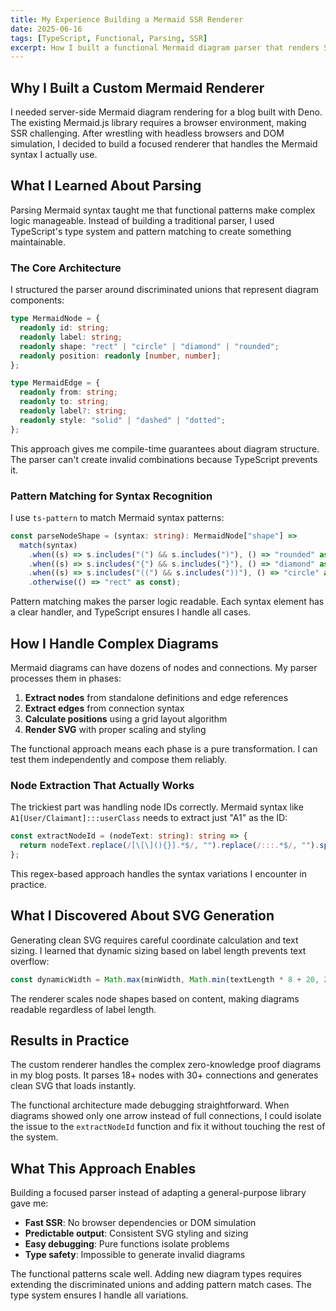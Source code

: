 ```yaml
---
title: My Experience Building a Mermaid SSR Renderer
date: 2025-06-16
tags: [TypeScript, Functional, Parsing, SSR]
excerpt: How I built a functional Mermaid diagram parser that renders SVG server-side, using TypeScript patterns that keep complex parsing logic manageable.
---
```


## Why I Built a Custom Mermaid Renderer

I needed server-side Mermaid diagram rendering for a blog built with Deno. The existing Mermaid.js library requires a browser environment, making SSR challenging. After wrestling with headless browsers and DOM simulation, I decided to build a focused renderer that handles the Mermaid syntax I actually use.

## What I Learned About Parsing

Parsing Mermaid syntax taught me that functional patterns make complex logic manageable. Instead of building a traditional parser, I used TypeScript's type system and pattern matching to create something maintainable.

### The Core Architecture

I structured the parser around discriminated unions that represent diagram components:

```typescript
type MermaidNode = {
  readonly id: string;
  readonly label: string;
  readonly shape: "rect" | "circle" | "diamond" | "rounded";
  readonly position: readonly [number, number];
};

type MermaidEdge = {
  readonly from: string;
  readonly to: string;
  readonly label?: string;
  readonly style: "solid" | "dashed" | "dotted";
};
```

This approach gives me compile-time guarantees about diagram structure. The parser can't create invalid combinations because TypeScript prevents it.

### Pattern Matching for Syntax Recognition

I use `ts-pattern` to match Mermaid syntax patterns:

```typescript
const parseNodeShape = (syntax: string): MermaidNode["shape"] =>
  match(syntax)
    .when((s) => s.includes("(") && s.includes(")"), () => "rounded" as const)
    .when((s) => s.includes("{") && s.includes("}"), () => "diamond" as const)
    .when((s) => s.includes("((") && s.includes("))"), () => "circle" as const)
    .otherwise(() => "rect" as const);
```

Pattern matching makes the parser logic readable. Each syntax element has a clear handler, and TypeScript ensures I handle all cases.

## How I Handle Complex Diagrams

Mermaid diagrams can have dozens of nodes and connections. My parser processes them in phases:

1. **Extract nodes** from standalone definitions and edge references
2. **Extract edges** from connection syntax
3. **Calculate positions** using a grid layout algorithm
4. **Render SVG** with proper scaling and styling

The functional approach means each phase is a pure transformation. I can test them independently and compose them reliably.

### Node Extraction That Actually Works

The trickiest part was handling node IDs correctly. Mermaid syntax like `A1[User/Claimant]:::userClass` needs to extract just "A1" as the ID:

```typescript
const extractNodeId = (nodeText: string): string => {
  return nodeText.replace(/[\[\](){}].*$/, "").replace(/:::.*$/, "").split(/\s+/)[0];
};
```

This regex-based approach handles the syntax variations I encounter in practice.

## What I Discovered About SVG Generation

Generating clean SVG requires careful coordinate calculation and text sizing. I learned that dynamic sizing based on label length prevents text overflow:

```typescript
const dynamicWidth = Math.max(minWidth, Math.min(textLength * 8 + 20, 200));
```

The renderer scales node shapes based on content, making diagrams readable regardless of label length.

## Results in Practice

The custom renderer handles the complex zero-knowledge proof diagrams in my blog posts. It parses 18+ nodes with 30+ connections and generates clean SVG that loads instantly.

The functional architecture made debugging straightforward. When diagrams showed only one arrow instead of full connections, I could isolate the issue to the `extractNodeId` function and fix it without touching the rest of the system.

## What This Approach Enables

Building a focused parser instead of adapting a general-purpose library gave me:

- **Fast SSR**: No browser dependencies or DOM simulation
- **Predictable output**: Consistent SVG styling and sizing
- **Easy debugging**: Pure functions isolate problems
- **Type safety**: Impossible to generate invalid diagrams

The functional patterns scale well. Adding new diagram types requires extending the discriminated unions and adding pattern match cases. The type system ensures I handle all variations.

